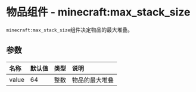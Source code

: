 # 物品组件 - minecraft:max_stack_size
`minecraft:max_stack_size`组件决定物品的最大堆叠。

## 参数

| 名称 | 默认值 | 类型 | 说明  |
|:----------|:----------|:----------|:----------|
| value | 64 | 整数 | 物品的最大堆叠 |
